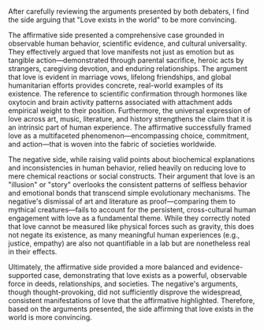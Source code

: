 After carefully reviewing the arguments presented by both debaters, I find the side arguing that "Love exists in the world" to be more convincing. 

The affirmative side presented a comprehensive case grounded in observable human behavior, scientific evidence, and cultural universality. They effectively argued that love manifests not just as emotion but as tangible action—demonstrated through parental sacrifice, heroic acts by strangers, caregiving devotion, and enduring relationships. The argument that love is evident in marriage vows, lifelong friendships, and global humanitarian efforts provides concrete, real-world examples of its existence. The reference to scientific confirmation through hormones like oxytocin and brain activity patterns associated with attachment adds empirical weight to their position. Furthermore, the universal expression of love across art, music, literature, and history strengthens the claim that it is an intrinsic part of human experience. The affirmative successfully framed love as a multifaceted phenomenon—encompassing choice, commitment, and action—that is woven into the fabric of societies worldwide.

The negative side, while raising valid points about biochemical explanations and inconsistencies in human behavior, relied heavily on reducing love to mere chemical reactions or social constructs. Their argument that love is an "illusion" or "story" overlooks the consistent patterns of selfless behavior and emotional bonds that transcend simple evolutionary mechanisms. The negative's dismissal of art and literature as proof—comparing them to mythical creatures—fails to account for the persistent, cross-cultural human engagement with love as a fundamental theme. While they correctly noted that love cannot be measured like physical forces such as gravity, this does not negate its existence, as many meaningful human experiences (e.g., justice, empathy) are also not quantifiable in a lab but are nonetheless real in their effects.

Ultimately, the affirmative side provided a more balanced and evidence-supported case, demonstrating that love exists as a powerful, observable force in deeds, relationships, and societies. The negative's arguments, though thought-provoking, did not sufficiently disprove the widespread, consistent manifestations of love that the affirmative highlighted. Therefore, based on the arguments presented, the side affirming that love exists in the world is more convincing.